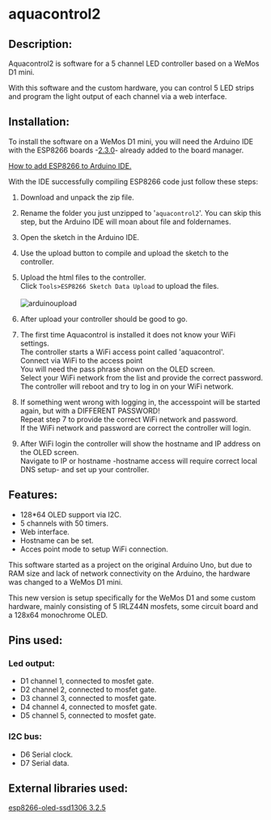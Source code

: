 # aquacontrol2

## Description:
Aquacontrol2 is software for a 5 channel LED controller based on a WeMos D1 mini.

With this software and the custom hardware, you can control 5 LED strips and program the light output of each channel via a web interface.


## Installation:
To install the software on a WeMos D1 mini, you will need the Arduino IDE with the ESP8266 boards -[2.3.0](https://github.com/esp8266/Arduino/releases/tag/2.3.0)- already added to the board manager.

[How to add ESP8266 to Arduino IDE.](http://wasietsmet.nl/esp8266/arduino-ide-1-8-1-setup-voor-esp8266/)

With the IDE successfully compiling ESP8266 code just follow these steps:

1. Download and unpack the zip file.
2. Rename the folder you just unzipped to '`aquacontrol2`'. You can skip this step, but the Arduino IDE will moan about file and foldernames.
3. Open the sketch in the Arduino IDE.
4. Use the upload button to compile and upload the sketch to the controller.
5. Upload the html files to the controller.<br>
Click `Tools>ESP8266 Sketch Data Upload` to upload the files.<br><br>
![arduinoupload](https://cloud.githubusercontent.com/assets/24290108/23563262/367bfd80-0046-11e7-8170-59ab86d173d9.png) 

6. After upload your controller should be good to go.
7. The first time Aquacontrol is installed it does not know your WiFi settings.<br>The controller starts a WiFi access point called 'aquacontrol'.<br>Connect via WiFi to the access point <br>You will need the pass phrase shown on the OLED screen.<br>Select your WiFi network from the list and provide the correct password.<br>The controller will reboot and try to log in on your WiFi network.

8. If something went wrong with logging in, the accesspoint will be started again, but with a DIFFERENT PASSWORD!<br>Repeat step 7 to provide the correct WiFi network and password.<br>If the WiFi network and password are correct the controller will login.
9. After WiFi login the controller will show the hostname and IP address on the OLED screen.<br>Navigate to IP or hostname -hostname access will require correct local DNS setup- and set up your controller.

## Features:
- 128*64 OLED support via I2C. 
- 5 channels with 50 timers.
- Web interface.
- Hostname can be set.
- Acces point mode to setup WiFi connection.


This software started as a project on the original Arduino Uno, but due to RAM size and lack of network connectivity on the Arduino, the hardware was changed to a WeMos D1 mini.

This new version is setup specifically for the WeMos D1 and some custom hardware, mainly consisting of 5 IRLZ44N mosfets, some circuit board and a 128x64 monochrome OLED.

## Pins used:
### Led output:
- D1 channel 1, connected to mosfet gate.
- D2 channel 2, connected to mosfet gate.
- D3 channel 3, connected to mosfet gate.
- D4 channel 4, connected to mosfet gate.
- D5 channel 5, connected to mosfet gate.
### I2C bus:
- D6 Serial clock.
- D7 Serial data.

## External libraries used:

[esp8266-oled-ssd1306 3.2.5](https://github.com/squix78/esp8266-oled-ssd1306/tree/3.2.5)

